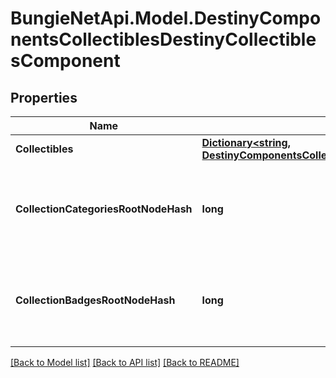 # BungieNetApi.Model.DestinyComponentsCollectiblesDestinyCollectiblesComponent
## Properties

Name | Type | Description | Notes
------------ | ------------- | ------------- | -------------
**Collectibles** | [**Dictionary&lt;string, DestinyComponentsCollectiblesDestinyCollectibleComponent&gt;**](DestinyComponentsCollectiblesDestinyCollectibleComponent.md) |  | [optional] 
**CollectionCategoriesRootNodeHash** | **long** | The hash for the root presentation node definition of Collection categories. | [optional] 
**CollectionBadgesRootNodeHash** | **long** | The hash for the root presentation node definition of Collection Badges. | [optional] 

[[Back to Model list]](../README.md#documentation-for-models) [[Back to API list]](../README.md#documentation-for-api-endpoints) [[Back to README]](../README.md)

